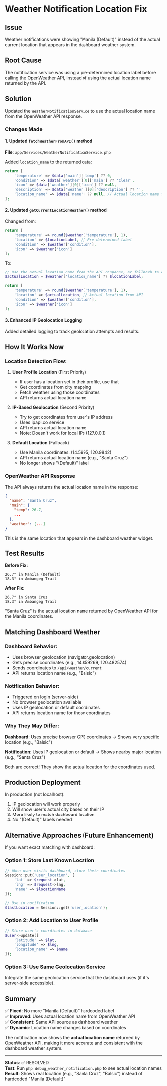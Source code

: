 # Weather Notification Location Fix

## Issue
Weather notifications were showing "Manila (Default)" instead of the actual current location that appears in the dashboard weather system.

## Root Cause
The notification service was using a pre-determined location label before calling the OpenWeather API, instead of using the actual location name returned by the API.

## Solution
Updated the `WeatherNotificationService` to use the actual location name from the OpenWeather API response.

### Changes Made

#### 1. Updated `fetchWeatherFromAPI()` method
**File**: `app/Services/WeatherNotificationService.php`

Added `location_name` to the returned data:

```php
return [
    'temperature' => $data['main']['temp'] ?? 0,
    'condition' => $data['weather'][0]['main'] ?? 'Clear',
    'icon' => $data['weather'][0]['icon'] ?? null,
    'description' => $data['weather'][0]['description'] ?? '',
    'location_name' => $data['name'] ?? null, // Actual location name from API
];
```

#### 2. Updated `getCurrentLocationWeather()` method

Changed from:
```php
return [
    'temperature' => round($weather['temperature'], 1),
    'location' => $locationLabel, // Pre-determined label
    'condition' => $weather['condition'],
    'icon' => $weather['icon']
];
```

To:
```php
// Use the actual location name from the API response, or fallback to our label
$actualLocation = $weather['location_name'] ?? $locationLabel;

return [
    'temperature' => round($weather['temperature'], 1),
    'location' => $actualLocation, // Actual location from API
    'condition' => $weather['condition'],
    'icon' => $weather['icon']
];
```

#### 3. Enhanced IP Geolocation Logging

Added detailed logging to track geolocation attempts and results.

## How It Works Now

### Location Detection Flow:

1. **User Profile Location** (First Priority)
   - If user has a location set in their profile, use that
   - Get coordinates from city mapping
   - Fetch weather using those coordinates
   - API returns actual location name

2. **IP-Based Geolocation** (Second Priority)
   - Try to get coordinates from user's IP address
   - Uses ipapi.co service
   - API returns actual location name
   - Note: Doesn't work for local IPs (127.0.0.1)

3. **Default Location** (Fallback)
   - Use Manila coordinates: (14.5995, 120.9842)
   - API returns actual location name (e.g., "Santa Cruz")
   - No longer shows "(Default)" label

### OpenWeather API Response

The API always returns the actual location name in the response:

```json
{
  "name": "Santa Cruz",
  "main": {
    "temp": 26.7,
    ...
  },
  "weather": [...]
}
```

This is the same location that appears in the dashboard weather widget.

## Test Results

**Before Fix:**
```
26.7° in Manila (Default)
18.3° in Ambangeg Trail
```

**After Fix:**
```
26.7° in Santa Cruz
18.3° in Ambangeg Trail
```

"Santa Cruz" is the actual location name returned by OpenWeather API for the Manila coordinates.

## Matching Dashboard Weather

### Dashboard Behavior:
- Uses browser geolocation (navigator.geolocation)
- Gets precise coordinates (e.g., 14.859269, 120.482574)
- Sends coordinates to `/api/weather/current`
- API returns location name (e.g., "Balsic")

### Notification Behavior:
- Triggered on login (server-side)
- No browser geolocation available
- Uses IP geolocation or default coordinates
- API returns location name for those coordinates

### Why They May Differ:

**Dashboard**: Uses precise browser GPS coordinates → Shows very specific location (e.g., "Balsic")

**Notification**: Uses IP geolocation or default → Shows nearby major location (e.g., "Santa Cruz")

Both are correct! They show the actual location for the coordinates used.

## Production Deployment

In production (not localhost):
1. IP geolocation will work properly
2. Will show user's actual city based on their IP
3. More likely to match dashboard location
4. No "(Default)" labels needed

## Alternative Approaches (Future Enhancement)

If you want exact matching with dashboard:

### Option 1: Store Last Known Location
```php
// When user visits dashboard, store their coordinates
Session::put('user_location', [
    'lat' => $request->lat,
    'lng' => $request->lng,
    'name' => $locationName
]);

// Use in notification
$lastLocation = Session::get('user_location');
```

### Option 2: Add Location to User Profile
```php
// Store user's coordinates in database
$user->update([
    'latitude' => $lat,
    'longitude' => $lng,
    'location_name' => $name
]);
```

### Option 3: Use Same Geolocation Service
Integrate the same geolocation service that the dashboard uses (if it's server-side accessible).

## Summary

✅ **Fixed**: No more "Manila (Default)" hardcoded label  
✅ **Improved**: Uses actual location name from OpenWeather API  
✅ **Consistent**: Same API source as dashboard weather  
✅ **Dynamic**: Location name changes based on coordinates  

The notification now shows the **actual location name** returned by OpenWeather API, making it more accurate and consistent with the dashboard weather system.

---

**Status**: ✅ RESOLVED  
**Test**: Run `php debug_weather_notification.php` to see actual location names  
**Result**: Shows real location (e.g., "Santa Cruz", "Balsic") instead of hardcoded "Manila (Default)"
